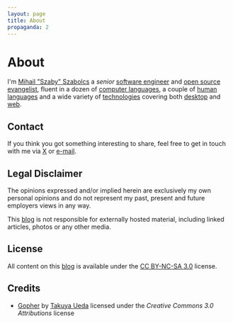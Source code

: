 ```yaml
---
layout: page
title: About
propaganda: 2
---
```

About
=====
I'm [Mihail "Szaby" Szabolcs](https://linkedin.com/in/mihailszabolcs) a *senior*
[software engineer](https://en.wikipedia.org/wiki/Software_engineer) and [open
source evangelist](https://en.wikipedia.org/wiki/Open-source_advocacy), fluent in
a dozen of [computer languages](https://en.wikipedia.org/wiki/Computer_language),
a couple of [human languages](https://en.wikipedia.org/wiki/Human_language) and a
wide variety of [technologies](https://en.wikipedia.org/wiki/Technology)
covering both [desktop](https://en.wikipedia.org/wiki/Desktop_application) and
[web](https://en.wikipedia.org/wiki/Web_application).

Contact
-------
If you think you got something interesting to share, feel free to get in touch
with me via [X](https://x.com/c0d3rguy) or [e-mail](mailto:me[at]mihail[dot]co).

Legal Disclaimer
----------------
The opinions expressed and/or implied herein are exclusively my own personal opinions and do not represent my
past, present and future employers views in any way.

This [blog](/) is not responsible for externally hosted material, including linked articles, photos or any other media.

License
-------
All content on this [blog](/) is available under the [CC BY-NC-SA 3.0](https://creativecommons.org/licenses/by-nc-sa/3.0/) license.

Credits
-------
* [Gopher][gopher] by [Takuya Ueda][tenntenn] licensed under the *Creative Commons 3.0 Attributions* license

[gopher]: https://github.com/golang-samples/gopher-vector
[tenntenn]: https://x.com/tenntenn
